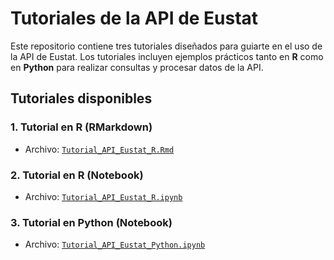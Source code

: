 # Tutoriales de la API de Eustat

Este repositorio contiene tres tutoriales diseñados para guiarte en el uso de la API de Eustat. Los tutoriales incluyen ejemplos prácticos tanto en **R** como en **Python** para realizar consultas y procesar datos de la API.

## Tutoriales disponibles

### 1. Tutorial en R (RMarkdown)
- Archivo: [`Tutorial_API_Eustat_R.Rmd`](Tutorial_API_Eustat_R.Rmd)
  

### 2. Tutorial en R (Notebook)
- Archivo: [`Tutorial_API_Eustat_R.ipynb`](Tutorial_API_Eustat_R.ipynb)


### 3. Tutorial en Python (Notebook)
- Archivo: [`Tutorial_API_Eustat_Python.ipynb`](Tutorial_API_Eustat_Python.ipynb)


